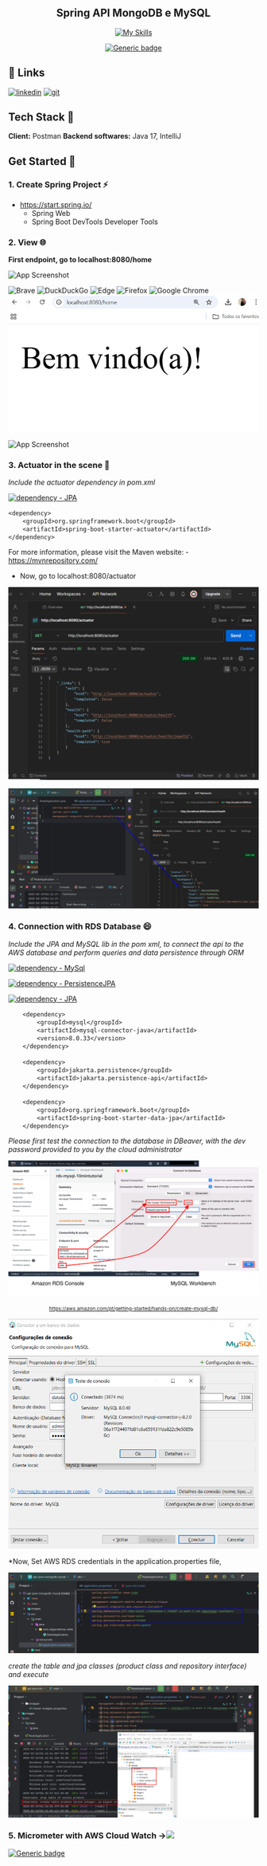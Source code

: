 
  <h2 align="center"> Spring API MongoDB e MySQL</h2> 
<center>

[![My Skills](https://skillicons.dev/icons?i=aws,java,mysql,postman,vscode,spring&perline=3)](https://skillicons.dev)


[![Generic badge](https://img.shields.io/badge/status-developing-yellow.svg)](/#/)


</center>

## 🔗 Links

[![linkedin](https://img.shields.io/badge/linkedin-0A66C2?style=for-the-badge&logo=linkedin&logoColor=white)](https://br.linkedin.com/in/luiza-andrade-ti/) [![git](https://img.shields.io/badge/github-000?style=for-the-badge&logo=github&logoColor=white)](https://github.com/luizaandradeti/)


## Tech Stack 🔨
**Client:** Postman
**Backend softwares:** Java 17, IntelliJ


## Get Started 🚀 

### 1. Create Spring Project  ⚡️
- https://start.spring.io/ 
    - Spring Web 
    - Spring Boot DevTools Developer Tools

### 2. View 🌐

 **First endpoint, go to localhost:8080/home**

![App Screenshot](images/alter.png) 


![Brave](https://img.shields.io/badge/Brave-FB542B?style=for-the-badge&logo=Brave&logoColor=white)
![DuckDuckGo](https://img.shields.io/badge/duckduckgo-de5833?style=for-the-badge&logo=duckduckgo&logoColor=white)
![Edge](https://img.shields.io/badge/Edge-0078D7?style=for-the-badge&logo=Microsoft-edge&logoColor=white)
![Firefox](https://img.shields.io/badge/Firefox-FF7139?style=for-the-badge&logo=Firefox-Browser&logoColor=white)
![Google Chrome](https://img.shields.io/badge/Google%20Chrome-4285F4?style=for-the-badge&logo=GoogleChrome&logoColor=white)
![App Screenshot](images/navegador.png) 

![App Screenshot](images/postman.png)  

### 3. Actuator in the scene 🔬

 *Include the actuator dependency in pom.xml*

[![dependency - JPA](https://img.shields.io/badge/Dependency-Actuator-turquoise )](https://mvnrepository.com/artifact/org.springframework.boot/spring-boot-starter-actuator/1.2.1.RELEASE)
````
<dependency>
	<groupId>org.springframework.boot</groupId>
	<artifactId>spring-boot-starter-actuator</artifactId>
</dependency>
````
For more information, please visit the Maven website:
	- https://mvnrepository.com/

- Now, go to localhost:8080/actuator

![App Screenshot](images/actuator.png)

![App Screenshot](images/details.png)

### 4. Connection with RDS Database 😄   

*Include the JPA and MySQL lib in the pom xml, to connect the api to the AWS database and perform queries and data persistence through ORM*

[![dependency - MySql](https://img.shields.io/badge/Dependency-MySQL-yellow)]([https://mvnrepository.com/search?q=MYSQL)

[![dependency - PersistenceJPA](https://img.shields.io/badge/Dependency-JPA-blue)](https://mvnrepository.com/artifact/jakarta.persistence/jakarta.persistence-api/3.2.0)

[![dependency - JPA](https://img.shields.io/badge/Dependency-DataPersistence-red)](https://mvnrepository.com/artifact/org.springframework.boot/spring-boot-starter-test/3.4.4)



````
	<dependency>
		<groupId>mysql</groupId>
		<artifactId>mysql-connector-java</artifactId>
		<version>8.0.33</version>
	</dependency>

	<dependency>
		<groupId>jakarta.persistence</groupId>
		<artifactId>jakarta.persistence-api</artifactId>
	</dependency>

	<dependency>
   		<groupId>org.springframework.boot</groupId>
    	<artifactId>spring-boot-starter-data-jpa</artifactId>
    </dependency>

````

*Please first test the connection to the database in DBeaver, with the dev password provided to you by the cloud administrator*

![App Screenshot](images/connect-b.0249a5354c7767138c0efabeef2a2cec0104f084.png)<center><font size="1">https://aws.amazon.com/pt/getting-started/hands-on/create-mysql-db/</font></center>

![App Screenshot](images/conexao1.png)

*Now, Set AWS RDS credentials in the application.properties file, 

![App Screenshot](images/DATABASEAPPLICATION.png)

*create the table and jpa classes (product class and repository interface) and execute*

![App Screenshot](images/conexao2.png)


### 5.  Micrometer with AWS Cloud Watch -><img src="https://d2q66yyjeovezo.cloudfront.net/icon/8f57ebd825a828e205b2dde223ba17e4-6af63a22dc297f8041286760ee8cd2c9.svg" /></a></td>
	


[![Generic badge](https://img.shields.io/badge/status-TODO-yellow.svg)](/#/)

